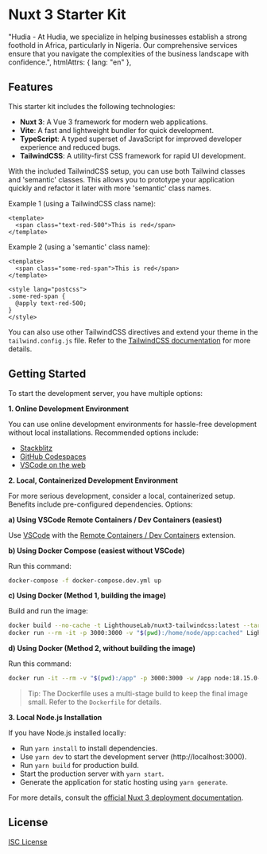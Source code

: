 # Nuxt 3 Starter Kit

 "Hudia - At Hudia, we specialize in helping businesses establish a strong foothold in Africa, particularly in Nigeria. Our comprehensive services ensure that you navigate the complexities of the business landscape with confidence.",
      htmlAttrs: { lang: "en" },

## Features

This starter kit includes the following technologies:

- **Nuxt 3**: A Vue 3 framework for modern web applications.
- **Vite**: A fast and lightweight bundler for quick development.
- **TypeScript**: A typed superset of JavaScript for improved developer experience and reduced bugs.
- **TailwindCSS**: A utility-first CSS framework for rapid UI development.

With the included TailwindCSS setup, you can use both Tailwind classes and 'semantic' classes. This allows you to prototype your application quickly and refactor it later with more 'semantic' class names.

Example 1 (using a TailwindCSS class name):

```vue
<template>
  <span class="text-red-500">This is red</span>
</template>
```

Example 2 (using a 'semantic' class name):

```vue
<template>
  <span class="some-red-span">This is red</span>
</template>

<style lang="postcss">
.some-red-span {
  @apply text-red-500;
}
</style>
```

You can also use other TailwindCSS directives and extend your theme in the `tailwind.config.js` file. Refer to the [TailwindCSS documentation][] for more details.

## Getting Started

To start the development server, you have multiple options:

**1. Online Development Environment**

You can use online development environments for hassle-free development without local installations. Recommended options include:

- [Stackblitz][online-dev-env-stackblitz]
- [GitHub Codespaces][online-dev-env-github-codespaces]
- [VSCode on the web][online-dev-env-vscode-web]

**2. Local, Containerized Development Environment**

For more serious development, consider a local, containerized setup. Benefits include pre-configured dependencies. Options:

**a) Using VSCode Remote Containers / Dev Containers (easiest)**

Use [VSCode][vscode] with the [Remote Containers / Dev Containers][vscode-remote-containers] extension.

**b) Using Docker Compose (easiest without VSCode)**

Run this command:

```sh
docker-compose -f docker-compose.dev.yml up
```

**c) Using Docker (Method 1, building the image)**

Build and run the image:

```sh
docker build --no-cache -t LighthouseLab/nuxt3-tailwindcss:latest --target development -f Dockerfile .
docker run --rm -it -p 3000:3000 -v "$(pwd):/home/node/app:cached" LighthouseLab/nuxt3-tailwindcss:latest
```

**d) Using Docker (Method 2, without building the image)**

Run this command:

```sh
docker run -it --rm -v "$(pwd):/app" -p 3000:3000 -w /app node:18.15.0-alpine3.16 yarn && yarn dev
```

> Tip: The Dockerfile uses a multi-stage build to keep the final image small. Refer to the `Dockerfile` for details.

**3. Local Node.js Installation**

If you have Node.js installed locally:

- Run `yarn install` to install dependencies.
- Use `yarn dev` to start the development server (http://localhost:3000).
- Run `yarn build` for production build.
- Start the production server with `yarn start`.
- Generate the application for static hosting using `yarn generate`.

For more details, consult the [official Nuxt 3 deployment documentation][].

## License

[ISC License](LICENSE)

<!-- Links used in the document -->
[docker-compose]: https://docs.docker.com/compose/
[docker]: https://www.docker.com/
[official Nuxt 3 deployment documentation]: https://nuxt.com/docs/getting-started/deployment
[online-dev-env-github-codespaces]: http://github.dev/LighthouseLab/nuxt3-tailwindcss
[online-dev-env-stackblitz]: https://stackblitz.com/github/LighthouseLab/nuxt3-tailwindcss
[online-dev-env-vscode-web]: https://vscode.dev/github/LighthouseLab/nuxt3-tailwindcss
[TailwindCSS documentation]: https://tailwindcss.com/docs
[vscode-remote-containers]: https://code.visualstudio.com/docs/remote/containers
[vscode]: https://code.visualstudio.com/